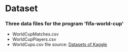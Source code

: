 # Dataset
### Three data files for the program 'fifa-world-cup'
* WorldCupMatches.csv 
* WorldCupPlayers.csv
* WorldCups.csv
file source: [Datasets of Kaggle](https://www.kaggle.com/datasets)
